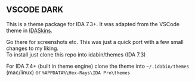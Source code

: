 VSCODE DARK
-----------
This is a theme package for IDA 7.3+. It was adapted from the VSCode theme in [IDASkins](https://github.com/zyantific/IDASkins).  

Go there for screenshots etc. This was just a quick port with a few small changes to my liking.  
To install just clone this repo into idabin/themes (IDA 7.3)  

For IDA 7.4+ (built in theme engine) clone the theme into `~/.idabin/themes` (mac/linux) or `%APPDATA%\Hex-Rays\IDA Pro\themes`
